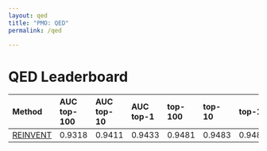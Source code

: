 ```yaml
---
layout: qed
title: "PMO: QED"
permalink: /qed

---
```


# QED Leaderboard




| Method | AUC top-100 | AUC top-10 | AUC top-1 | top-100 | top-10 | top-1 | 
| :--- | :--- | :--- | :--- | :--- | :--- | :--- |
| [REINVENT](https://jcheminf.biomedcentral.com/articles/10.1186/s13321-017-0235-x) | 0.9318 | 0.9411 | 0.9433 | 0.9481 | 0.9483 | 0.9483 |




